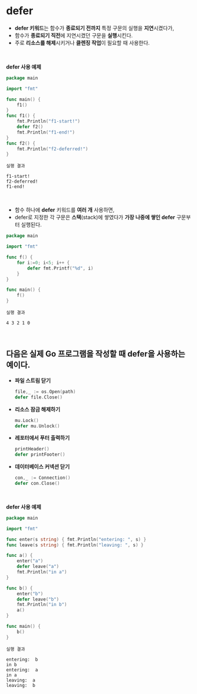 # **defer**

- **defer 키워드**는 함수가 **종료되기 전까지** 특정 구문의 실행을 **지연**시켰다가, 
- 함수가 **종료되기 직전**에 지연시켰던 구문을 **실행**시킨다.
- 주로 **리소스를 해제**시키거나 **클렌징 작업**이 필요할 때 사용한다.

<br>

**defer 사용 예제**
~~~go
package main

import "fmt"

func main() {
	f1()
}
func f1() {
    fmt.Println("f1-start!")
    defer f2()
    fmt.Println("f1-end!")
}
func f2() {
    fmt.Println("f2-deferred!")
}
~~~
~~~
실행 결과

f1-start!
f2-deferred!
f1-end!
~~~

<br>

- 함수 하나에 **defer** 키워드를 **여러 개** 사용하면,
- defer로 지정한 각 구문은 **스택**(stack)에 쌓였다가 **가장 나중에 쌓인 defer** 구문부터 실행된다.

~~~go
package main

import "fmt"

func f() {
    for i:=0; i<5; i++ {
        defer fmt.Printf("%d", i)
    }
}

func main() {
    f()
}
~~~
~~~
실행 결과

4 3 2 1 0
~~~

<br>

## **다음은 실제 Go 프로그램을 작성할 때 defer을 사용하는 예이다.**
- **파일 스트림 닫기**
    ~~~go
    file,_ := os.Open(path)
    defer file.Close()
    ~~~

- **리소스 잠금 해제하기**
    ~~~go
    mu.Lock()
    defer mu.Unlock()
    ~~~

- **레포터에서 푸터 출력하기**
    ~~~go
    printHeader()
    defer printFooter()
    ~~~

- **데이터베이스 커넥션 닫기**
    ~~~go
    con,_ := Connection()
    defer con.Close()
    ~~~

<br>

**defer 사용 예제**
~~~go
package main

import "fmt"

func enter(s string) { fmt.Println("entering: ", s) }
func leave(s string) { fmt.Println("leaving: ", s) }

func a() {
	enter("a")
	defer leave("a")
	fmt.Println("in a")
}

func b() {
	enter("b")
	defer leave("b")
	fmt.Println("in b")
	a()
}

func main() {
	b()
}
~~~
~~~
실행 결과

entering:  b
in b
entering:  a
in a
leaving:  a
leaving:  b
~~~